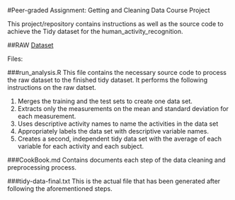 \#Peer-graded Assignment: Getting and Cleaning Data Course Project

This project/repository contains instructions as well as the source code
to achieve the Tidy dataset for the human\_activity\_recognition.

\#\#RAW
[Dataset](https://d396qusza40orc.cloudfront.net/getdata%2Fprojectfiles%2FUCI%20HAR%20Dataset.zip)

Files:

\#\#\#run\_analysis.R This file contains the necessary source code to
process the raw dataset to the finished tidy dataset. It performs the
following instructions on the raw datset.

1.  Merges the training and the test sets to create one data set.
2.  Extracts only the measurements on the mean and standard deviation
    for each measurement.
3.  Uses descriptive activity names to name the activities in the data
    set
4.  Appropriately labels the data set with descriptive variable names.
5.  Creates a second, independent tidy data set with the average of each
    variable for each activity and each subject.

\#\#\#CookBook.md Contains documents each step of the data cleaning and
preprocessing process.

\#\#\#tidy-data-final.txt This is the actual file that has been
generated after following the aforementioned steps.
